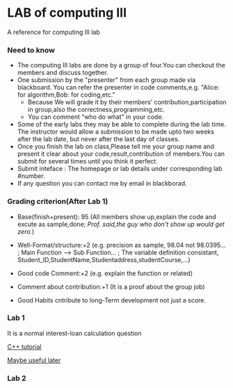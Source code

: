# LAB of computing III
A reference for computing III lab

### Need to know 

* The computing III labs are done by a group of four.You can checkout the members and discuss together.
* One submission by the "presenter" from each group made via blackboard. You can refer the  presenter in code comments,e.g. "Alice: for algorithm,Bob: for coding,etc."
    * Because We  will grade it by their members' contribution,participation in group,also the correctness,programming,etc.
    * You can comment "who do what" in your code.
* Some of the early labs they may be able to complete during the lab time. The instructor would allow a submission to be made upto two weeks after the lab date, but
never after the last day of classes. 
* Once you finish the lab on class,Please tell me your group name and present it clear about your code,result,contribution of members.You can submit for several times until you think it perfect.
* Submit inteface : The homepage or lab details under corresponding lab #number.
* If any question you can contact me by email in blackborad.

### Grading criterion(After Lab 1)
* Base(finish+present): 95 (All members show up,explain the code and excute as sample,done; *Prof. said,the guy who don't show up would get zero.*)

* Well-Format/structure:+2 (e.g. precision as sample, 98.04 not 98.0395... ; Main Function ——> Sub Function... ; The variable definition consistant, Student_ID,StudentName,Studentaddress,studentCourse,...)

* Good code Comment:+2 (e.g. explain the function or related)

* Comment about contribution:+1 (It is a proof about the group job)

* Good Habits cntribute to long-Term development not just a score.


### Lab 1 
It is a normal interest-loan calculation question

[C++ tutorial](https://www.w3schools.com/cpp/default.asp)

[Maybe useful later](https://github.com/movery/Computing-III)


### Lab 2
